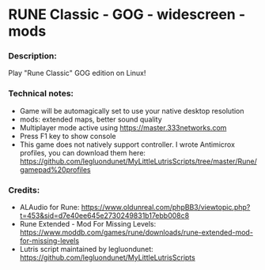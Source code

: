 # RUNE Classic - GOG - widescreen - mods
### Description:
Play "Rune Classic" GOG edition on Linux!
### Technical notes:
- Game will be automagically set to use your native desktop resolution
- mods: extended maps, better sound quality
- Multiplayer mode active using https://master.333networks.com
- Press F1 key to show console
- This game does not natively support controller. I wrote Antimicrox profiles, you can download them here:
https://github.com/legluondunet/MyLittleLutrisScripts/tree/master/Rune/gamepad%20profiles
### Credits:
- ALAudio for Rune: https://www.oldunreal.com/phpBB3/viewtopic.php?t=453&sid=d7e40ee645e2730249831b17ebb008c8
- Rune Extended - Mod For Missing Levels: https://www.moddb.com/games/rune/downloads/rune-extended-mod-for-missing-levels
- Lutris script maintained by legluondunet: https://github.com/legluondunet/MyLittleLutrisScripts
